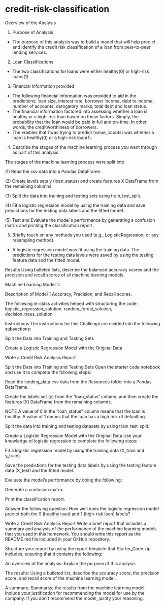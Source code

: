 # credit-risk-classification

Overview of the Analysis
1. Purpose of Analysis
- The purpose of this analysis was to build a model that will help predict and identify the credit risk classification of a loan from peer-to-peer lending services.
  
2. Loan Classifications
- The two classifications for loans were either healthy(0) or high-risk loans(1).
  
3. Financial Information provided
- The following financial information was provided to aid in the predictions: loan size, interest rate, borrower income, debt to income, number of accounts, derogatory marks, total debt and loan status. 
- The financial information factored into assessing whether a loan is healthy or a high-risk loan based on those factors. Simply, the probability that the loan would be paid in full and on-time. In other words, the creditworthiness of borrowers.
- The vraibles that I was trying to predict (value_counts) was whether a loan is healthy(0) or a high-risk loan(1). 


4. Describe the stages of the machine learning process you went through as part of this analysis.
   
  The stages of the machine learning process were split into:

  (1) Read the csv data into a Pandas DataFrame.

  (2) Create lavels sets y (loan_status) and create features X DataFrame from the remaining columns. 
  
  (3) Split the data into training and testing sets using train_test_split.
  
  (4) Fit a logistic regression model by using the training data and save predictions for the testing data labels and the fitted model.
  
  (5) Test and Evaluate the model's performance by generating a confusion matrix and printing the classification report. 

5. Briefly touch on any methods you used (e.g., LogisticRegression, or any resampling method).
- A logistic regression model was fit using the training data. The predictions for the testing data lavels were saved by using the testing feature data and the fitted model.

Results
Using bulleted lists, describe the balanced accuracy scores and the precision and recall scores of all machine learning models.

Machine Learning Model 1:

Description of Model 1 Accuracy, Precision, and Recall scores.





The following in-class activities helped with structuring the code: logistic_regression_solution, random_forest_solution, decision_trees_solution

Instructions
The instructions for this Challenge are divided into the following subsections:

Split the Data into Training and Testing Sets

Create a Logistic Regression Model with the Original Data

Write a Credit Risk Analysis Report

Split the Data into Training and Testing Sets
Open the starter code notebook and use it to complete the following steps:

Read the lending_data.csv data from the Resources folder into a Pandas DataFrame.

Create the labels set (y) from the “loan_status” column, and then create the features (X) DataFrame from the remaining columns.

NOTE
A value of 0 in the “loan_status” column means that the loan is healthy. A value of 1 means that the loan has a high risk of defaulting.

Split the data into training and testing datasets by using train_test_split.

Create a Logistic Regression Model with the Original Data
Use your knowledge of logistic regression to complete the following steps:

Fit a logistic regression model by using the training data (X_train and y_train).

Save the predictions for the testing data labels by using the testing feature data (X_test) and the fitted model.

Evaluate the model’s performance by doing the following:

Generate a confusion matrix.

Print the classification report.

Answer the following question: How well does the logistic regression model predict both the 0 (healthy loan) and 1 (high-risk loan) labels?

Write a Credit Risk Analysis Report
Write a brief report that includes a summary and analysis of the performance of the machine learning models that you used in this homework. You should write this report as the README.md file included in your GitHub repository.

Structure your report by using the report template that Starter_Code.zip includes, ensuring that it contains the following:

An overview of the analysis: Explain the purpose of this analysis.

The results: Using a bulleted list, describe the accuracy score, the precision score, and recall score of the machine learning model.

A summary: Summarize the results from the machine learning model. Include your justification for recommending the model for use by the company. If you don’t recommend the model, justify your reasoning.

